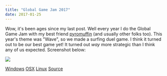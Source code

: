 ```yaml
---
title: "Global Game Jam 2017"
date: 2017-01-25
---
```

Wow, it's been ages since my last post. Well every year I do the Global Game Jam with my best friend [pyromuffin](http://www.pyromuffin.com/) (and usually other folks too). This year's theme was "Wave", so we made a surfing duel game. I think it turned out to be our best game yet! It turned out _way_ more strategic than I think any of us expected. Screenshot below:

![](/img/BattleBoards.png)
<p>
<a href="/bin/battleBoards/battleBoardsWin.zip">Windows</a>
<a href="/bin/battleBoards/battleBoardsOSX.zip">OSX</a>
<a href="/bin/battleBoards/battleBoardsLinux.zip">Linux</a>
<a href="https://github.com/astropuffin/ggj2017">Source</a>
</p>
